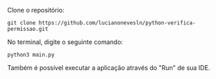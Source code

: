 Clone o repositório:
```
git clone https://github.com/lucianonevesln/python-verifica-permissao.git
```

No terminal, digite o seguinte comando:
```
python3 main.py
```

Também é possível executar a aplicação através do "Run" de sua IDE.
